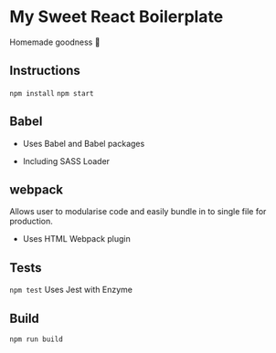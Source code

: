 # My Sweet React Boilerplate

Homemade goodness :cake:

## Instructions

`npm install`
`npm start`

## Babel

- Uses Babel and Babel packages

- Including SASS Loader

## webpack

Allows user to modularise code and easily bundle in to single file for production.

- Uses HTML Webpack plugin

## Tests

`npm test`
Uses Jest with Enzyme

## Build

`npm run build`
